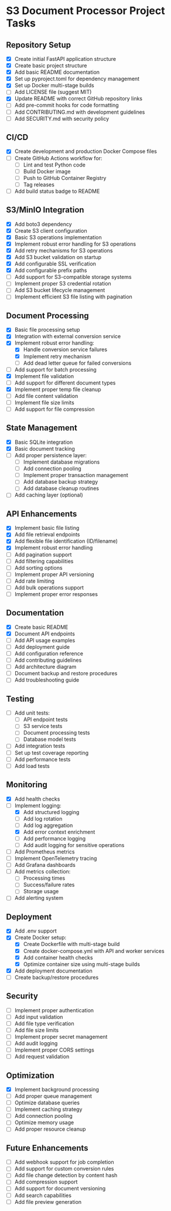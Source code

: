 # S3 Document Processor Project Tasks

## Repository Setup
- [x] Create initial FastAPI application structure
- [x] Create basic project structure
- [x] Add basic README documentation
- [x] Set up pyproject.toml for dependency management
- [x] Set up Docker multi-stage builds
- [ ] Add LICENSE file (suggest MIT)
- [x] Update README with correct GitHub repository links
- [ ] Add pre-commit hooks for code formatting
- [ ] Add CONTRIBUTING.md with development guidelines
- [ ] Add SECURITY.md with security policy

## CI/CD
- [x] Create development and production Docker Compose files
- [ ] Create GitHub Actions workflow for:
  - [ ] Lint and test Python code
  - [ ] Build Docker image
  - [ ] Push to GitHub Container Registry
  - [ ] Tag releases
- [ ] Add build status badge to README

## S3/MinIO Integration
- [x] Add boto3 dependency
- [x] Create S3 client configuration
- [x] Basic S3 operations implementation
- [x] Implement robust error handling for S3 operations
- [x] Add retry mechanisms for S3 operations
- [x] Add S3 bucket validation on startup
- [x] Add configurable SSL verification
- [x] Add configurable prefix paths
- [ ] Add support for S3-compatible storage systems
- [ ] Implement proper S3 credential rotation
- [ ] Add S3 bucket lifecycle management
- [ ] Implement efficient S3 file listing with pagination

## Document Processing
- [x] Basic file processing setup
- [x] Integration with external conversion service
- [x] Implement robust error handling:
  - [x] Handle conversion service failures
  - [x] Implement retry mechanism
  - [ ] Add dead letter queue for failed conversions
- [ ] Add support for batch processing
- [x] Implement file validation
- [ ] Add support for different document types
- [x] Implement proper temp file cleanup
- [ ] Add file content validation
- [ ] Implement file size limits
- [ ] Add support for file compression

## State Management
- [x] Basic SQLite integration
- [x] Basic document tracking
- [ ] Add proper persistence layer:
  - [ ] Implement database migrations
  - [ ] Add connection pooling
  - [ ] Implement proper transaction management
  - [ ] Add database backup strategy
  - [ ] Add database cleanup routines
- [ ] Add caching layer (optional)

## API Enhancements
- [x] Implement basic file listing
- [x] Add file retrieval endpoints
- [x] Add flexible file identification (ID/filename)
- [x] Implement robust error handling
- [ ] Add pagination support
- [ ] Add filtering capabilities
- [ ] Add sorting options
- [ ] Implement proper API versioning
- [ ] Add rate limiting
- [ ] Add bulk operations support
- [ ] Implement proper error responses

## Documentation
- [x] Create basic README
- [x] Document API endpoints
- [ ] Add API usage examples
- [ ] Add deployment guide
- [ ] Add configuration reference
- [ ] Add contributing guidelines
- [ ] Add architecture diagram
- [ ] Document backup and restore procedures
- [ ] Add troubleshooting guide

## Testing
- [ ] Add unit tests:
  - [ ] API endpoint tests
  - [ ] S3 service tests
  - [ ] Document processing tests
  - [ ] Database model tests
- [ ] Add integration tests
- [ ] Set up test coverage reporting
- [ ] Add performance tests
- [ ] Add load tests

## Monitoring
- [x] Add health checks
- [ ] Implement logging:
  - [x] Add structured logging
  - [ ] Add log rotation
  - [ ] Add log aggregation
  - [x] Add error context enrichment
  - [ ] Add performance logging
  - [ ] Add audit logging for sensitive operations
- [ ] Add Prometheus metrics
- [ ] Implement OpenTelemetry tracing
- [ ] Add Grafana dashboards
- [ ] Add metrics collection:
  - [ ] Processing times
  - [ ] Success/failure rates
  - [ ] Storage usage
- [ ] Add alerting system

## Deployment
- [x] Add .env support
- [x] Create Docker setup:
  - [x] Create Dockerfile with multi-stage build
  - [x] Create docker-compose.yml with API and worker services
  - [x] Add container health checks
  - [x] Optimize container size using multi-stage builds
- [x] Add deployment documentation
- [ ] Create backup/restore procedures

## Security
- [ ] Implement proper authentication
- [ ] Add input validation
- [ ] Add file type verification
- [ ] Add file size limits
- [ ] Implement proper secret management
- [ ] Add audit logging
- [ ] Implement proper CORS settings
- [ ] Add request validation

## Optimization
- [x] Implement background processing
- [ ] Add proper queue management
- [ ] Optimize database queries
- [ ] Implement caching strategy
- [ ] Add connection pooling
- [ ] Optimize memory usage
- [ ] Add proper resource cleanup

## Future Enhancements
- [ ] Add webhook support for job completion
- [ ] Add support for custom conversion rules
- [ ] Add file change detection by content hash
- [ ] Add compression support
- [ ] Add support for document versioning
- [ ] Add search capabilities
- [ ] Add file preview generation
